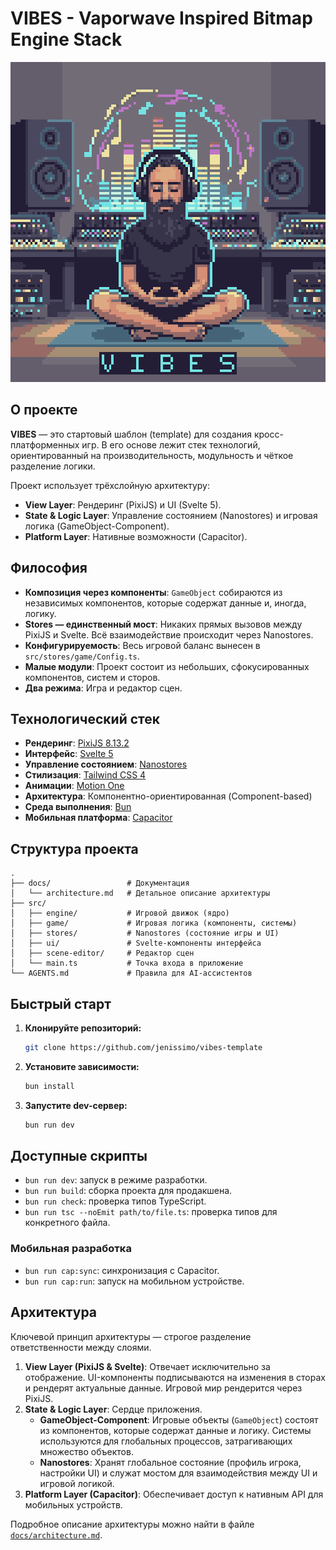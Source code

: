 # VIBES - Vaporwave Inspired Bitmap Engine Stack

<div align="center">
  <img src="vibes_logo.png" alt="VIBES" width="512" height="512" style="image-rendering: pixelated; image-rendering: -moz-crisp-edges; image-rendering: crisp-edges;">
</div>

## О проекте

**VIBES** — это стартовый шаблон (template) для создания кросс-платформенных игр. В его основе лежит стек технологий, ориентированный на производительность, модульность и чёткое разделение логики.

Проект использует трёхслойную архитектуру:
- **View Layer**: Рендеринг (PixiJS) и UI (Svelte 5).
- **State & Logic Layer**: Управление состоянием (Nanostores) и игровая логика (GameObject-Component).
- **Platform Layer**: Нативные возможности (Capacitor).

## Философия

- **Композиция через компоненты**: `GameObject` собираются из независимых компонентов, которые содержат данные и, иногда, логику.
- **Stores — единственный мост**: Никаких прямых вызовов между PixiJS и Svelte. Всё взаимодействие происходит через Nanostores.
- **Конфигурируемость**: Весь игровой баланс вынесен в `src/stores/game/Config.ts`.
- **Малые модули**: Проект состоит из небольших, сфокусированных компонентов, систем и сторов.
- **Два режима**: Игра и редактор сцен.

## Технологический стек

- **Рендеринг**: [PixiJS 8.13.2](https://pixijs.com/)
- **Интерфейс**: [Svelte 5](https://svelte.dev/)
- **Управление состоянием**: [Nanostores](https://github.com/nanostores/nanostores)
- **Стилизация**: [Tailwind CSS 4](https://tailwindcss.com/)
- **Анимации**: [Motion One](https://motion.dev/)
- **Архитектура**: Компонентно-ориентированная (Component-based)
- **Среда выполнения**: [Bun](https://bun.sh/)
- **Мобильная платформа**: [Capacitor](https://capacitorjs.com/)

## Структура проекта

```
.
├── docs/                 # Документация
│   └── architecture.md   # Детальное описание архитектуры
├── src/
│   ├── engine/           # Игровой движок (ядро)
│   ├── game/             # Игровая логика (компоненты, системы)
│   ├── stores/           # Nanostores (состояние игры и UI)
│   ├── ui/               # Svelte-компоненты интерфейса
│   ├── scene-editor/     # Редактор сцен
│   └── main.ts           # Точка входа в приложение
└── AGENTS.md             # Правила для AI-ассистентов
```

## Быстрый старт

1.  **Клонируйте репозиторий:**
    ```bash
    git clone https://github.com/jenissimo/vibes-template
    ```

2.  **Установите зависимости:**
    ```bash
    bun install
    ```

3.  **Запустите dev-сервер:**
    ```bash
    bun run dev
    ```

## Доступные скрипты

- `bun run dev`: запуск в режиме разработки.
- `bun run build`: сборка проекта для продакшена.
- `bun run check`: проверка типов TypeScript.
- `bun run tsc --noEmit path/to/file.ts`: проверка типов для конкретного файла.

### Мобильная разработка

- `bun run cap:sync`: синхронизация с Capacitor.
- `bun run cap:run`: запуск на мобильном устройстве.

## Архитектура

Ключевой принцип архитектуры — строгое разделение ответственности между слоями.

1.  **View Layer (PixiJS & Svelte)**: Отвечает исключительно за отображение. UI-компоненты подписываются на изменения в сторах и рендерят актуальные данные. Игровой мир рендерится через PixiJS.
2.  **State & Logic Layer**: Сердце приложения.
    - **GameObject-Component**: Игровые объекты (`GameObject`) состоят из компонентов, которые содержат данные и логику. Системы используются для глобальных процессов, затрагивающих множество объектов.
    - **Nanostores**: Хранят глобальное состояние (профиль игрока, настройки UI) и служат мостом для взаимодействия между UI и игровой логикой.
3.  **Platform Layer (Capacitor)**: Обеспечивает доступ к нативным API для мобильных устройств.

Подробное описание архитектуры можно найти в файле [`docs/architecture.md`](./docs/architecture.md).